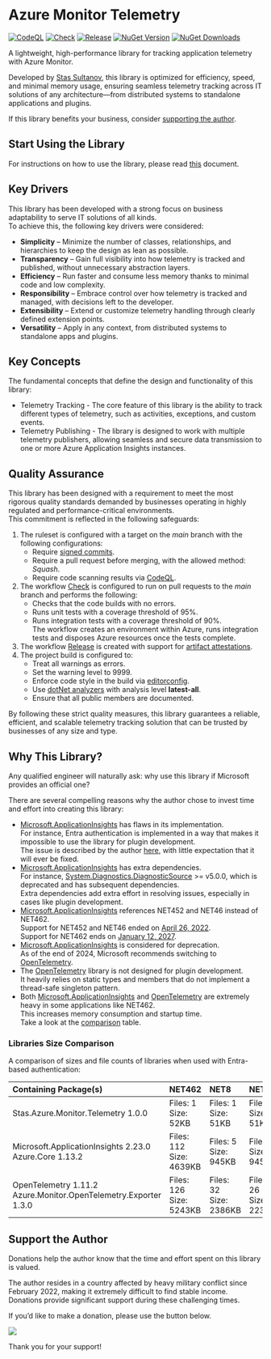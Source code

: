 # Azure Monitor Telemetry 

[![CodeQL](https://github.com/stas-sultanov/azure-monitor-telemetry/actions/workflows/github-code-scanning/codeql/badge.svg)](https://github.com/stas-sultanov/azure-monitor-telemetry/actions/workflows/github-code-scanning/codeql)
[![Check](https://github.com/stas-sultanov/azure-monitor-telemetry/actions/workflows/check.yml/badge.svg)](https://github.com/stas-sultanov/azure-monitor-telemetry/actions/workflows/check.yml)
[![Release](https://github.com/stas-sultanov/azure-monitor-telemetry/actions/workflows/release.yml/badge.svg)](https://github.com/stas-sultanov/azure-monitor-telemetry/actions/workflows/release.yml)
[![NuGet Version](https://img.shields.io/nuget/v/Stas.Azure.Monitor.Telemetry)](https://www.nuget.org/packages/Stas.Azure.Monitor.Telemetry)
[![NuGet Downloads](https://img.shields.io/nuget/dt/Stas.Azure.Monitor.Telemetry)](https://www.nuget.org/packages/Stas.Azure.Monitor.Telemetry)

A lightweight, high-performance library for tracking application telemetry with Azure Monitor.

Developed by [Stas Sultanov][linked_in_profile], this library is optimized for efficiency, speed, and minimal memory usage, ensuring seamless telemetry tracking across IT solutions of any architecture—from distributed systems to standalone applications and plugins.

If this library benefits your business, consider [supporting the author](#support-the-author).

## Start Using the Library

For instructions on how to use the library, please read [this](/src/readme.md) document.

## Key Drivers

This library has been developed with a strong focus on business adaptability to serve IT solutions of all kinds.<br/>
To achieve this, the following key drivers were considered:

- **Simplicity** – Minimize the number of classes, relationships, and hierarchies to keep the design as lean as possible.  
- **Transparency** – Gain full visibility into how telemetry is tracked and published, without unnecessary abstraction layers.  
- **Efficiency** – Run faster and consume less memory thanks to minimal code and low complexity.  
- **Responsibility** – Embrace control over how telemetry is tracked and managed, with decisions left to the developer.  
- **Extensibility** – Extend or customize telemetry handling through clearly defined extension points.  
- **Versatility** – Apply in any context, from distributed systems to standalone apps and plugins.

## Key Concepts

The fundamental concepts that define the design and functionality of this library:
- Telemetry Tracking - The core feature of this library is the ability to track different types of telemetry, such as activities, exceptions, and custom events.
- Telemetry Publishing - The library is designed to work with multiple telemetry publishers, allowing seamless and secure data transmission to one or more Azure Application Insights instances.

## Quality Assurance

This library has been designed with a requirement to meet the most rigorous quality standards demanded by businesses operating in highly regulated and performance-critical environments.<br/>
This commitment is reflected in the following safeguards:

1. The ruleset is configured with a target on the *main* branch with the following configurations:
    - Require [signed commits][github_docs_verified_commit].
    - Require a pull request before merging, with the allowed method: *Squash*.
    - Require code scanning results via [CodeQL][github_workflow_code_ql].
2. The workflow [Check][github_workflow_check] is configured to run on pull requests to the *main* branch and performs the following:
    - Checks that the code builds with no errors.
    - Runs unit tests with a coverage threshold of 95%.
    - Runs integration tests with a coverage threshold of 90%.<br/>
      The workflow creates an environment within Azure, runs integration tests and disposes Azure resources once the tests complete.
3. The workflow [Release][github_workflow_release] is created with support for [artifact attestations][github_docs_artifact_attestations].
4. The project build is configured to: 
    - Treat all warnings as errors.
    - Set the warning level to 9999.
    - Enforce code style in the build via [editorconfig](/.editorconfig).
    - Use [dotNet analyzers][dot_net_analyzers] with analysis level **latest-all**.
    - Ensure that all public members are documented.

By following these strict quality measures, this library guarantees a reliable, efficient, and scalable telemetry tracking solution that can be trusted by businesses of any size and type.

## Why This Library?

Any qualified engineer will naturally ask: why use this library if Microsoft provides an official one?

There are several compelling reasons why the author chose to invest time and effort into creating this library:

- [Microsoft.ApplicationInsights][app_insights_nuget_2_23] has flaws in its implementation.<br/>
  For instance, Entra authentication is implemented in a way that makes it impossible to use the library for plugin development.<br/>
  The issue is described by the author [here][app_insights_issue_auth], with little expectation that it will ever be fixed.
- [Microsoft.ApplicationInsights][app_insights_nuget_2_23] has extra dependencies.<br/>
  For instance, [System.Diagnostics.DiagnosticSource](https://www.nuget.org/packages/System.Diagnostics.DiagnosticSource/) >= v5.0.0, which is deprecated and has subsequent dependencies.<br/>
  Extra dependencies add extra effort in resolving issues, especially in cases like plugin development.
- [Microsoft.ApplicationInsights][app_insights_nuget_2_23] references NET452 and NET46 instead of NET462.<br/>
  Support for NET452 and NET46 ended on [April 26, 2022][dot_net_lifecycle].<br/>
  Support for NET462 ends on [January 12, 2027][dot_net_lifecycle].
- [Microsoft.ApplicationInsights][app_insights_nuget_2_23] is considered for deprecation.<br/>
  As of the end of 2024, Microsoft recommends switching to [OpenTelemetry](https://learn.microsoft.com/azure/azure-monitor/app/app-insights-overview).
- The [OpenTelemetry][open_telemetry_nuget] library is not designed for plugin development.<br/>
  It heavily relies on static types and members that do not implement a thread-safe singleton pattern.
- Both [Microsoft.ApplicationInsights][app_insights_nuget_2_23] and [OpenTelemetry][open_telemetry_nuget] are extremely heavy in some applications like NET462.<br/>
  This increases memory consumption and startup time.<br/>
  Take a look at the [comparison](#libraries-size-comparison) table.

### Libraries Size Comparison

A comparison of sizes and file counts of libraries when used with Entra-based authentication:

| Containing Package(s)                        | NET462 | NET8 | NET9 |
| :------------------------------------------- | :----- | :--- | :--- |
| Stas.Azure.Monitor.Telemetry 1.0.0 <br/> | Files: 1<br/>Size:  52KB | Files: 1<br/>Size: 51KB | Files: 1<br/>Size: 51KB |
| Microsoft.ApplicationInsights 2.23.0 <br/> Azure.Core 1.13.2 | Files: 112<br/>Size: 4639KB | Files: 5<br/>Size: 945KB | Files: 5<br/>Size: 945KB |
| OpenTelemetry 1.11.2 <br/> Azure.Monitor.OpenTelemetry.Exporter 1.3.0 | Files: 126<br/>Size: 5243KB | Files: 32<br/>Size: 2386KB | Files: 26<br/>Size: 2233KB |

## Support the Author

Donations help the author know that the time and effort spent on this library is valued.

The author resides in a country affected by heavy military conflict since February 2022, making it extremely difficult to find stable income. Donations provide significant support during these challenging times.

If you’d like to make a donation, please use the button below.

[![](https://www.paypalobjects.com/en_US/i/btn/btn_donate_LG.gif)](https://www.paypal.com/cgi-bin/webscr?cmd=_s-xclick&hosted_button_id=K2DPD6J3DJ2FN)

Thank you for your support!

[app_insights_issue_auth]: https://github.com/microsoft/ApplicationInsights-dotnet/issues/2945
[app_insights_nuget_2_23]: https://www.nuget.org/packages/Microsoft.ApplicationInsights/2.23.0
[azure_monitor]: https://docs.microsoft.com/azure/azure-monitor/overview
[diagnostic_source_nuget]: https://www.nuget.org/packages/System.Diagnostics.DiagnosticSource
[dot_net_lifecycle]: https://learn.microsoft.com/lifecycle/products/microsoft-net-framework
[dot_net_analyzers]: https://learn.microsoft.com/dotnet/fundamentals/code-analysis/overview
[github_docs_rule_sets]: https://docs.github.com/repositories/configuring-branches-and-merges-in-your-repository/managing-rulesets/about-rulesets
[github_docs_verified_commit]: https://docs.github.com/authentication/managing-commit-signature-verification
[github_docs_artifact_attestations]: https://docs.github.com/actions/security-for-github-actions/using-artifact-attestations
[github_workflow_code_ql]: https://github.com/stas-sultanov/azure-monitor-telemetry/actions/workflows/github-code-scanning/codeql
[github_workflow_check]: https://github.com/stas-sultanov/azure-monitor-telemetry/actions/workflows/check.yml
[github_workflow_release]: https://github.com/stas-sultanov/azure-monitor-telemetry/actions/workflows/release.yml
[linked_in_profile]: https://www.linkedin.com/in/stas-sultanov
[open_telemetry_nuget]: https://www.nuget.org/packages/OpenTelemetry
